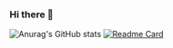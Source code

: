 ### Hi there 👋

![Anurag's GitHub stats](https://github-readme-stats.vercel.app/api?username=etiosa&show_icons=true&theme=radical)
[![Readme Card](https://github-readme-stats.vercel.app/api/pin/?username=anuraghazra&repo=github-readme-stats)](https://github.com/etiosa/github-readme-stats)
